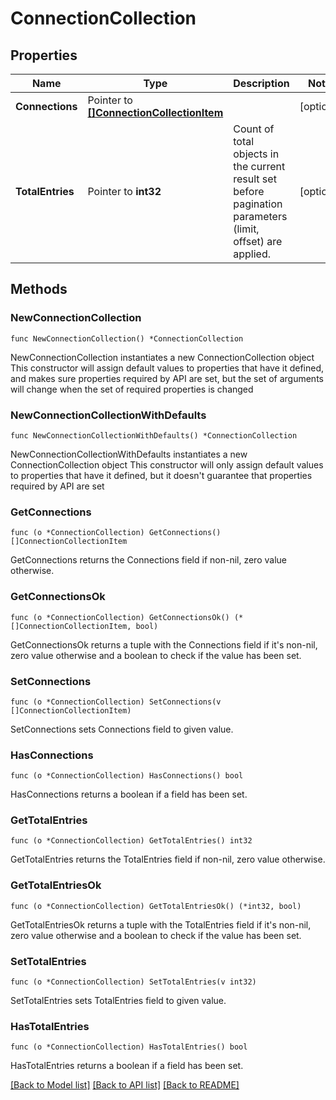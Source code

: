 <!--
 Licensed to the Apache Software Foundation (ASF) under one
 or more contributor license agreements.  See the NOTICE file
 distributed with this work for additional information
 regarding copyright ownership.  The ASF licenses this file
 to you under the Apache License, Version 2.0 (the
 "License"); you may not use this file except in compliance
 with the License.  You may obtain a copy of the License at

   http://www.apache.org/licenses/LICENSE-2.0

 Unless required by applicable law or agreed to in writing,
 software distributed under the License is distributed on an
 "AS IS" BASIS, WITHOUT WARRANTIES OR CONDITIONS OF ANY
 KIND, either express or implied.  See the License for the
 specific language governing permissions and limitations
 under the License.
 -->

# ConnectionCollection

## Properties

Name | Type | Description | Notes
------------ | ------------- | ------------- | -------------
**Connections** | Pointer to [**[]ConnectionCollectionItem**](ConnectionCollectionItem.md) |  | [optional] 
**TotalEntries** | Pointer to **int32** | Count of total objects in the current result set before pagination parameters (limit, offset) are applied.  | [optional] 

## Methods

### NewConnectionCollection

`func NewConnectionCollection() *ConnectionCollection`

NewConnectionCollection instantiates a new ConnectionCollection object
This constructor will assign default values to properties that have it defined,
and makes sure properties required by API are set, but the set of arguments
will change when the set of required properties is changed

### NewConnectionCollectionWithDefaults

`func NewConnectionCollectionWithDefaults() *ConnectionCollection`

NewConnectionCollectionWithDefaults instantiates a new ConnectionCollection object
This constructor will only assign default values to properties that have it defined,
but it doesn't guarantee that properties required by API are set

### GetConnections

`func (o *ConnectionCollection) GetConnections() []ConnectionCollectionItem`

GetConnections returns the Connections field if non-nil, zero value otherwise.

### GetConnectionsOk

`func (o *ConnectionCollection) GetConnectionsOk() (*[]ConnectionCollectionItem, bool)`

GetConnectionsOk returns a tuple with the Connections field if it's non-nil, zero value otherwise
and a boolean to check if the value has been set.

### SetConnections

`func (o *ConnectionCollection) SetConnections(v []ConnectionCollectionItem)`

SetConnections sets Connections field to given value.

### HasConnections

`func (o *ConnectionCollection) HasConnections() bool`

HasConnections returns a boolean if a field has been set.

### GetTotalEntries

`func (o *ConnectionCollection) GetTotalEntries() int32`

GetTotalEntries returns the TotalEntries field if non-nil, zero value otherwise.

### GetTotalEntriesOk

`func (o *ConnectionCollection) GetTotalEntriesOk() (*int32, bool)`

GetTotalEntriesOk returns a tuple with the TotalEntries field if it's non-nil, zero value otherwise
and a boolean to check if the value has been set.

### SetTotalEntries

`func (o *ConnectionCollection) SetTotalEntries(v int32)`

SetTotalEntries sets TotalEntries field to given value.

### HasTotalEntries

`func (o *ConnectionCollection) HasTotalEntries() bool`

HasTotalEntries returns a boolean if a field has been set.


[[Back to Model list]](../README.md#documentation-for-models) [[Back to API list]](../README.md#documentation-for-api-endpoints) [[Back to README]](../README.md)


